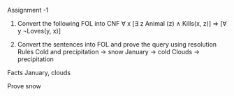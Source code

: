 Assignment -1

1. Convert the following FOL into CNF
 ∀ x [∃ z Animal (z) ∧ Kills(x, z)] ⇒ [∀ y ¬Loves(y, x)]

2. Convert the sentences into FOL and prove the query using resolution 
Rules
Cold and precipitation -> snow
January -> cold
Clouds -> precipitation

Facts
January, clouds

Prove
snow
